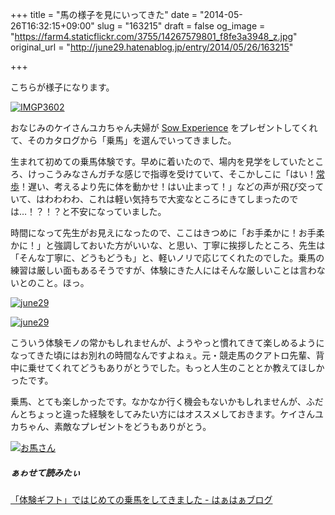 +++
title = "馬の様子を見にいってきた"
date = "2014-05-26T16:32:15+09:00"
slug = "163215"
draft = false
og_image = "https://farm4.staticflickr.com/3755/14267579801_f8fe3a3948_z.jpg"
original_url = "http://june29.hatenablog.jp/entry/2014/05/26/163215"

+++

<p>こちらが様子になります。</p>
<p><a href="https://www.flickr.com/photos/june29/14263519952" title="IMGP3602 by Jun OHWADA, on Flickr"><img src="https://farm4.staticflickr.com/3812/14263519952_cd273d4592_z.jpg" alt="IMGP3602"></a></p>
<p>おなじみのケイさんユカちゃん夫婦が <a href="http://www.sowxp.co.jp/" title="Sow Experience 体験ギフト - 3,000の選べる体験を贈れます。">Sow Experience</a> をプレゼントしてくれて、そのカタログから「乗馬」を選んでいってきました。</p>
<p>生まれて初めての乗馬体験です。早めに着いたので、場内を見学をしていたところ、けっこうみなさんガチな感じで指導を受けていて、そこかしこに「はい！<a class="keyword" href="http://d.hatena.ne.jp/keyword/%BE%EF%CA%E2">常歩</a>！遅い、考えるより先に体を動かせ！はい止まって！」などの声が飛び交っていて、はわわわわ、これは軽い気持ちで大変なところにきてしまったのでは…！？！？と不安になっていました。</p>
<p>時間になって先生がお見えになったので、ここはきつめに「お手柔かに！お手柔かに！」と強調しておいた方がいいな、と思い、丁寧に挨拶したところ、先生は「そんな丁寧に、どうもどうも」と、軽いノリで応じてくれたのでした。乗馬の練習は厳しい面もあるそうですが、体験にきた人にはそんな厳しいことは言わないとのこと。ほっ。</p>
<p><a href="https://www.flickr.com/photos/mamipeko/14084250588" title="june29 by mamipeko y, on Flickr"><img src="https://farm6.staticflickr.com/5524/14084250588_1272282f0d_z.jpg" alt="june29"></a></p>
<p><a href="https://www.flickr.com/photos/mamipeko/14084241289" title="june29 by mamipeko y, on Flickr"><img src="https://farm4.staticflickr.com/3692/14084241289_a01413678c_z.jpg" alt="june29"></a></p>
<p>こういう体験モノの常かもしれませんが、ようやっと慣れてきて楽しめるようになってきた頃にはお別れの時間なんですよねぇ。元・競走馬のクアトロ先輩、背中に乗せてくれてどうもありがとうでした。もっと人生のこととか教えてほしかったです。</p>
<p>乗馬、とても楽しかったです。なかなか行く機会もないかもしれませんが、ふだんとちょっと違った経験をしてみたい方にはオススメしておきます。ケイさんユカちゃん、素敵なプレゼントをどうもありがとう。</p>
<p><a href="https://www.flickr.com/photos/mamipeko/14267579801" title="お馬さん by mamipeko y, on Flickr"><img src="https://farm4.staticflickr.com/3755/14267579801_f8fe3a3948_z.jpg" alt="お馬さん"></a><br>
</p>

<div class="section">
    <h5>ぁゎせて読みたぃ</h5>
    <p><a href="http://mamipeko.hatenablog.com/entry/sowexperience" title="「体験ギフト」ではじめての乗馬をしてきました - はぁはぁブログ">「体験ギフト」ではじめての乗馬をしてきました - はぁはぁブログ</a></p>

</div>
